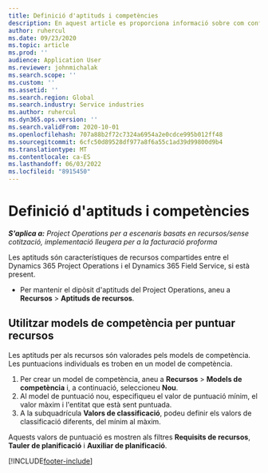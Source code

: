```yaml
---
title: Definició d'aptituds i competències
description: En aquest article es proporciona informació sobre com configurar models de competència per puntuar recursos.
author: ruhercul
ms.date: 09/23/2020
ms.topic: article
ms.prod: ''
audience: Application User
ms.reviewer: johnmichalak
ms.search.scope: ''
ms.custom: ''
ms.assetid: ''
ms.search.region: Global
ms.search.industry: Service industries
ms.author: ruhercul
ms.dyn365.ops.version: ''
ms.search.validFrom: 2020-10-01
ms.openlocfilehash: 707a88b2f72c7324a6954a2e0cdce995b012ff48
ms.sourcegitcommit: 6cfc50d89528df977a8f6a55c1ad39d99800d9b4
ms.translationtype: MT
ms.contentlocale: ca-ES
ms.lasthandoff: 06/03/2022
ms.locfileid: "8915450"
---
```

# <a name="define-skills-and-proficiencies"></a>Definició d'aptituds i competències

_**S'aplica a:** Project Operations per a escenaris basats en recursos/sense cotització, implementació lleugera per a la facturació proforma_

Les aptituds són característiques de recursos compartides entre el Dynamics 365 Project Operations i el Dynamics 365 Field Service, si està present. 

- Per mantenir el dipòsit d'aptituds del Project Operations, aneu a **Recursos** \> **Aptituds de recursos**. 

## <a name="use-proficiency-models-to-rate-resources"></a>Utilitzar models de competència per puntuar recursos

Les aptituds per als recursos són valorades pels models de competència. Les puntuacions individuals es troben en un model de competència. 

1. Per crear un model de competència, aneu a **Recursos** \> **Models de competència** i, a continuació, seleccioneu **Nou**.
2. Al model de puntuació nou, especifiqueu el valor de puntuació mínim, el valor màxim i l'entitat que està sent puntuada.
3. A la subquadrícula **Valors de classificació**, podeu definir els valors de classificació diferents, del mínim al màxim.


Aquests valors de puntuació es mostren als filtres **Requisits de recursos**, **Tauler de planificació** i **Auxiliar de planificació**.


[!INCLUDE[footer-include](../includes/footer-banner.md)]